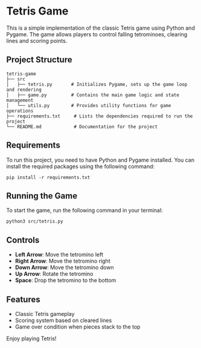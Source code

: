 # Tetris Game

This is a simple implementation of the classic Tetris game using Python and Pygame. The game allows players to control falling tetrominoes, clearing lines and scoring points.

## Project Structure

```
tetris-game
├── src
│   ├── tetris.py       # Initializes Pygame, sets up the game loop and rendering
│   ├── game.py         # Contains the main game logic and state management
│   └── utils.py        # Provides utility functions for game operations
├── requirements.txt     # Lists the dependencies required to run the project
└── README.md            # Documentation for the project
```

## Requirements

To run this project, you need to have Python and Pygame installed. You can install the required packages using the following command:

```
pip install -r requirements.txt
```

## Running the Game

To start the game, run the following command in your terminal:

```
python3 src/tetris.py
```

## Controls

- **Left Arrow**: Move the tetromino left
- **Right Arrow**: Move the tetromino right
- **Down Arrow**: Move the tetromino down
- **Up Arrow**: Rotate the tetromino
- **Space**: Drop the tetromino to the bottom

## Features

- Classic Tetris gameplay
- Scoring system based on cleared lines
- Game over condition when pieces stack to the top

Enjoy playing Tetris!